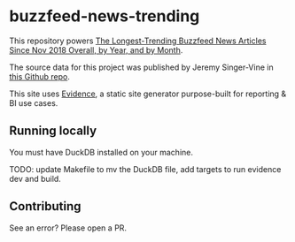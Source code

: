 # buzzfeed-news-trending

This repository powers [The Longest-Trending Buzzfeed News Articles Since Nov 2018 Overall, by Year, and by Month](https://buzzfeed-trending.vikramoberoi.com).

The source data for this project was published by Jeremy Singer-Vine in [this Github repo](https://github.com/jsvine/buzzfeed-news-trending-strip).

This site uses [Evidence](https://evidence.dev), a static site generator purpose-built for reporting & BI use cases.

## Running locally

You must have DuckDB installed on your machine.

TODO: update Makefile to mv the DuckDB file, add targets to run evidence dev and build.

## Contributing

See an error? Please open a PR.
